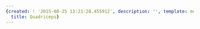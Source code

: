 ```yaml
---
{created: ! '2015-08-25 13:21:28.455912', description: '', template: muscle.html,
  title: Quadriceps}
---
```

